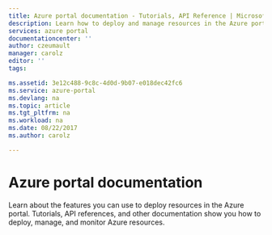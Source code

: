 ```yaml
---
title: Azure portal documentation - Tutorials, API Reference | Microsoft Docs
description: Learn how to deploy and manage resources in the Azure portal. Tutorials, API references, and other documentation.
services: azure portal
documentationcenter: ''
author: czeumault
manager: carolz
editor: ''
tags: 

ms.assetid: 3e12c488-9c8c-4d0d-9b07-e018dec42fc6
ms.service: azure-portal
ms.devlang: na
ms.topic: article
ms.tgt_pltfrm: na
ms.workload: na
ms.date: 08/22/2017
ms.author: carolz

---
```

# Azure portal documentation
Learn about the features you can use to deploy resources in the Azure portal. Tutorials, API references, and other documentation show you how to deploy, manage, and monitor Azure resources.
